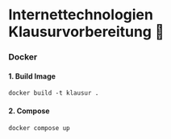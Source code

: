 # Internettechnologien Klausurvorbereitung 👾

### Docker

#### 1. Build Image

```
docker build -t klausur .
```

#### 2. Compose

```
docker compose up
```
